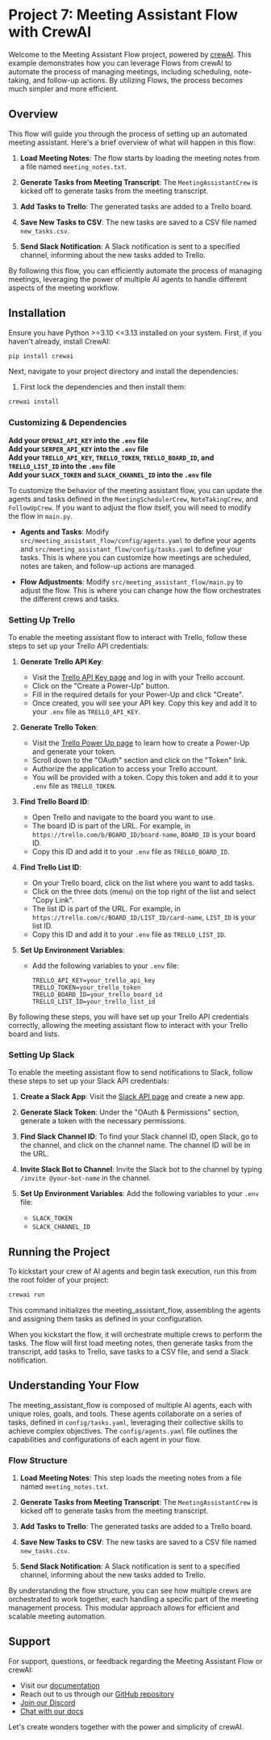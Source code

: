 # Project 7: Meeting Assistant Flow with CrewAI

Welcome to the Meeting Assistant Flow project, powered by [crewAI](https://crewai.com). This example demonstrates how you can leverage Flows from crewAI to automate the process of managing meetings, including scheduling, note-taking, and follow-up actions. By utilizing Flows, the process becomes much simpler and more efficient.

## Overview

This flow will guide you through the process of setting up an automated meeting assistant. Here's a brief overview of what will happen in this flow:

1. **Load Meeting Notes**: The flow starts by loading the meeting notes from a file named `meeting_notes.txt`.

2. **Generate Tasks from Meeting Transcript**: The `MeetingAssistantCrew` is kicked off to generate tasks from the meeting transcript.

3. **Add Tasks to Trello**: The generated tasks are added to a Trello board.

4. **Save New Tasks to CSV**: The new tasks are saved to a CSV file named `new_tasks.csv`.

5. **Send Slack Notification**: A Slack notification is sent to a specified channel, informing about the new tasks added to Trello.

By following this flow, you can efficiently automate the process of managing meetings, leveraging the power of multiple AI agents to handle different aspects of the meeting workflow.


## Installation

Ensure you have Python >=3.10 <=3.13 installed on your system. First, if you haven't already, install CrewAI:

```bash
pip install crewai
```

Next, navigate to your project directory and install the dependencies:

1. First lock the dependencies and then install them:

```bash
crewai install
```

### Customizing & Dependencies

**Add your `OPENAI_API_KEY` into the `.env` file**  
**Add your `SERPER_API_KEY` into the `.env` file**  
**Add your `TRELLO_API_KEY`, `TRELLO_TOKEN`, `TRELLO_BOARD_ID`, and `TRELLO_LIST_ID` into the `.env` file**  
**Add your `SLACK_TOKEN` and `SLACK_CHANNEL_ID` into the `.env` file**

To customize the behavior of the meeting assistant flow, you can update the agents and tasks defined in the `MeetingSchedulerCrew`, `NoteTakingCrew`, and `FollowUpCrew`. If you want to adjust the flow itself, you will need to modify the flow in `main.py`.

- **Agents and Tasks**: Modify `src/meeting_assistant_flow/config/agents.yaml` to define your agents and `src/meeting_assistant_flow/config/tasks.yaml` to define your tasks. This is where you can customize how meetings are scheduled, notes are taken, and follow-up actions are managed.

- **Flow Adjustments**: Modify `src/meeting_assistant_flow/main.py` to adjust the flow. This is where you can change how the flow orchestrates the different crews and tasks.

### Setting Up Trello

To enable the meeting assistant flow to interact with Trello, follow these steps to set up your Trello API credentials:

1. **Generate Trello API Key**:

   - Visit the [Trello API Key page](https://trello.com/power-ups/admin/new) and log in with your Trello account.
   - Click on the "Create a Power-Up" button.
   - Fill in the required details for your Power-Up and click "Create".
   - Once created, you will see your API key. Copy this key and add it to your `.env` file as `TRELLO_API_KEY`.

2. **Generate Trello Token**:

   - Visit the [Trello Power Up page](https://developer.atlassian.com/cloud/trello/) to learn how to create a Power-Up and generate your token.
   - Scroll down to the "OAuth" section and click on the "Token" link.
   - Authorize the application to access your Trello account.
   - You will be provided with a token. Copy this token and add it to your `.env` file as `TRELLO_TOKEN`.

3. **Find Trello Board ID**:

   - Open Trello and navigate to the board you want to use.
   - The board ID is part of the URL. For example, in `https://trello.com/b/BOARD_ID/board-name`, `BOARD_ID` is your board ID.
   - Copy this ID and add it to your `.env` file as `TRELLO_BOARD_ID`.

4. **Find Trello List ID**:

   - On your Trello board, click on the list where you want to add tasks.
   - Click on the three dots (menu) on the top right of the list and select "Copy Link".
   - The list ID is part of the URL. For example, in `https://trello.com/c/BOARD_ID/LIST_ID/card-name`, `LIST_ID` is your list ID.
   - Copy this ID and add it to your `.env` file as `TRELLO_LIST_ID`.

5. **Set Up Environment Variables**:
   - Add the following variables to your `.env` file:
     ```plaintext
     TRELLO_API_KEY=your_trello_api_key
     TRELLO_TOKEN=your_trello_token
     TRELLO_BOARD_ID=your_trello_board_id
     TRELLO_LIST_ID=your_trello_list_id
     ```

By following these steps, you will have set up your Trello API credentials correctly, allowing the meeting assistant flow to interact with your Trello board and lists.

### Setting Up Slack

To enable the meeting assistant flow to send notifications to Slack, follow these steps to set up your Slack API credentials:

1. **Create a Slack App**: Visit the [Slack API page](https://api.slack.com/apps) and create a new app.

2. **Generate Slack Token**: Under the "OAuth & Permissions" section, generate a token with the necessary permissions.

3. **Find Slack Channel ID**: To find your Slack channel ID, open Slack, go to the channel, and click on the channel name. The channel ID will be in the URL.

4. **Invite Slack Bot to Channel**: Invite the Slack bot to the channel by typing `/invite @your-bot-name` in the channel.

5. **Set Up Environment Variables**: Add the following variables to your `.env` file:
   - `SLACK_TOKEN`
   - `SLACK_CHANNEL_ID`

## Running the Project

To kickstart your crew of AI agents and begin task execution, run this from the root folder of your project:

```bash
crewai run
```

This command initializes the meeting_assistant_flow, assembling the agents and assigning them tasks as defined in your configuration.

When you kickstart the flow, it will orchestrate multiple crews to perform the tasks. The flow will first load meeting notes, then generate tasks from the transcript, add tasks to Trello, save tasks to a CSV file, and send a Slack notification.

## Understanding Your Flow

The meeting_assistant_flow is composed of multiple AI agents, each with unique roles, goals, and tools. These agents collaborate on a series of tasks, defined in `config/tasks.yaml`, leveraging their collective skills to achieve complex objectives. The `config/agents.yaml` file outlines the capabilities and configurations of each agent in your flow.

### Flow Structure

1. **Load Meeting Notes**: This step loads the meeting notes from a file named `meeting_notes.txt`.

2. **Generate Tasks from Meeting Transcript**: The `MeetingAssistantCrew` is kicked off to generate tasks from the meeting transcript.

3. **Add Tasks to Trello**: The generated tasks are added to a Trello board.

4. **Save New Tasks to CSV**: The new tasks are saved to a CSV file named `new_tasks.csv`.

5. **Send Slack Notification**: A Slack notification is sent to a specified channel, informing about the new tasks added to Trello.

By understanding the flow structure, you can see how multiple crews are orchestrated to work together, each handling a specific part of the meeting management process. This modular approach allows for efficient and scalable meeting automation.

## Support

For support, questions, or feedback regarding the Meeting Assistant Flow or crewAI:

- Visit our [documentation](https://docs.crewai.com)
- Reach out to us through our [GitHub repository](https://github.com/joaomdmoura/crewai)
- [Join our Discord](https://discord.com/invite/X4JWnZnxPb)
- [Chat with our docs](https://chatg.pt/DWjSBZn)

Let's create wonders together with the power and simplicity of crewAI.
